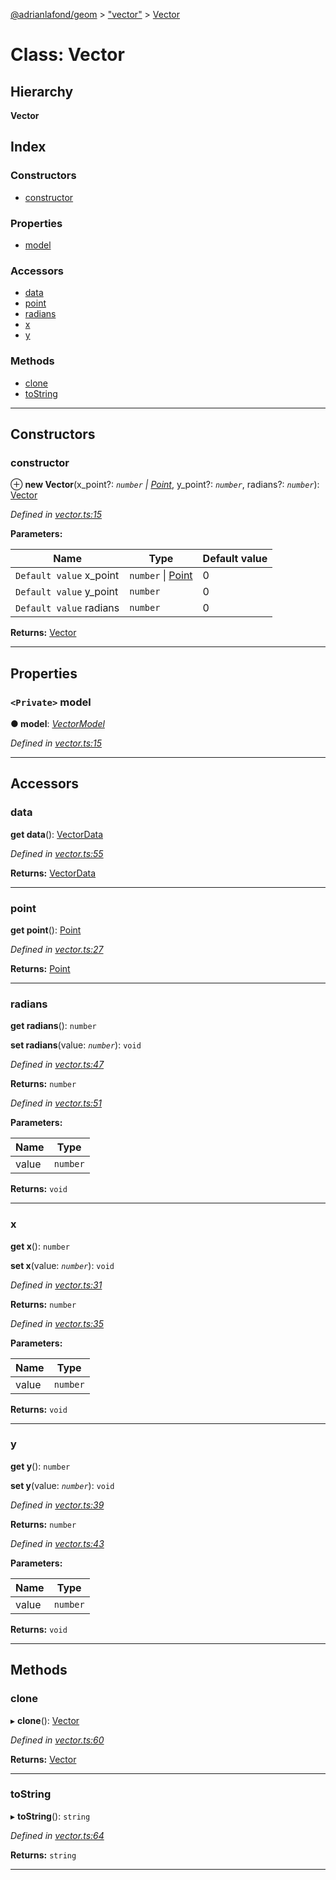 [@adrianlafond/geom](../README.md) > ["vector"](../modules/_vector_.md) > [Vector](../classes/_vector_.vector.md)

# Class: Vector

## Hierarchy

**Vector**

## Index

### Constructors

* [constructor](_vector_.vector.md#constructor)

### Properties

* [model](_vector_.vector.md#model)

### Accessors

* [data](_vector_.vector.md#data)
* [point](_vector_.vector.md#point)
* [radians](_vector_.vector.md#radians)
* [x](_vector_.vector.md#x)
* [y](_vector_.vector.md#y)

### Methods

* [clone](_vector_.vector.md#clone)
* [toString](_vector_.vector.md#tostring)

---

## Constructors

<a id="constructor"></a>

###  constructor

⊕ **new Vector**(x_point?: *`number` \| [Point](_point_.point.md)*, y_point?: *`number`*, radians?: *`number`*): [Vector](_vector_.vector.md)

*Defined in [vector.ts:15](https://github.com/adrianlafond/geom/blob/0487d18/src/vector.ts#L15)*

**Parameters:**

| Name | Type | Default value |
| ------ | ------ | ------ |
| `Default value` x_point | `number` \| [Point](_point_.point.md) | 0 |
| `Default value` y_point | `number` | 0 |
| `Default value` radians | `number` | 0 |

**Returns:** [Vector](_vector_.vector.md)

___

## Properties

<a id="model"></a>

### `<Private>` model

**● model**: *[VectorModel](../interfaces/_vector_.vectormodel.md)*

*Defined in [vector.ts:15](https://github.com/adrianlafond/geom/blob/0487d18/src/vector.ts#L15)*

___

## Accessors

<a id="data"></a>

###  data

**get data**(): [VectorData](../interfaces/_vector_.vectordata.md)

*Defined in [vector.ts:55](https://github.com/adrianlafond/geom/blob/0487d18/src/vector.ts#L55)*

**Returns:** [VectorData](../interfaces/_vector_.vectordata.md)

___
<a id="point"></a>

###  point

**get point**(): [Point](_point_.point.md)

*Defined in [vector.ts:27](https://github.com/adrianlafond/geom/blob/0487d18/src/vector.ts#L27)*

**Returns:** [Point](_point_.point.md)

___
<a id="radians"></a>

###  radians

**get radians**(): `number`

**set radians**(value: *`number`*): `void`

*Defined in [vector.ts:47](https://github.com/adrianlafond/geom/blob/0487d18/src/vector.ts#L47)*

**Returns:** `number`

*Defined in [vector.ts:51](https://github.com/adrianlafond/geom/blob/0487d18/src/vector.ts#L51)*

**Parameters:**

| Name | Type |
| ------ | ------ |
| value | `number` |

**Returns:** `void`

___
<a id="x"></a>

###  x

**get x**(): `number`

**set x**(value: *`number`*): `void`

*Defined in [vector.ts:31](https://github.com/adrianlafond/geom/blob/0487d18/src/vector.ts#L31)*

**Returns:** `number`

*Defined in [vector.ts:35](https://github.com/adrianlafond/geom/blob/0487d18/src/vector.ts#L35)*

**Parameters:**

| Name | Type |
| ------ | ------ |
| value | `number` |

**Returns:** `void`

___
<a id="y"></a>

###  y

**get y**(): `number`

**set y**(value: *`number`*): `void`

*Defined in [vector.ts:39](https://github.com/adrianlafond/geom/blob/0487d18/src/vector.ts#L39)*

**Returns:** `number`

*Defined in [vector.ts:43](https://github.com/adrianlafond/geom/blob/0487d18/src/vector.ts#L43)*

**Parameters:**

| Name | Type |
| ------ | ------ |
| value | `number` |

**Returns:** `void`

___

## Methods

<a id="clone"></a>

###  clone

▸ **clone**(): [Vector](_vector_.vector.md)

*Defined in [vector.ts:60](https://github.com/adrianlafond/geom/blob/0487d18/src/vector.ts#L60)*

**Returns:** [Vector](_vector_.vector.md)

___
<a id="tostring"></a>

###  toString

▸ **toString**(): `string`

*Defined in [vector.ts:64](https://github.com/adrianlafond/geom/blob/0487d18/src/vector.ts#L64)*

**Returns:** `string`

___

